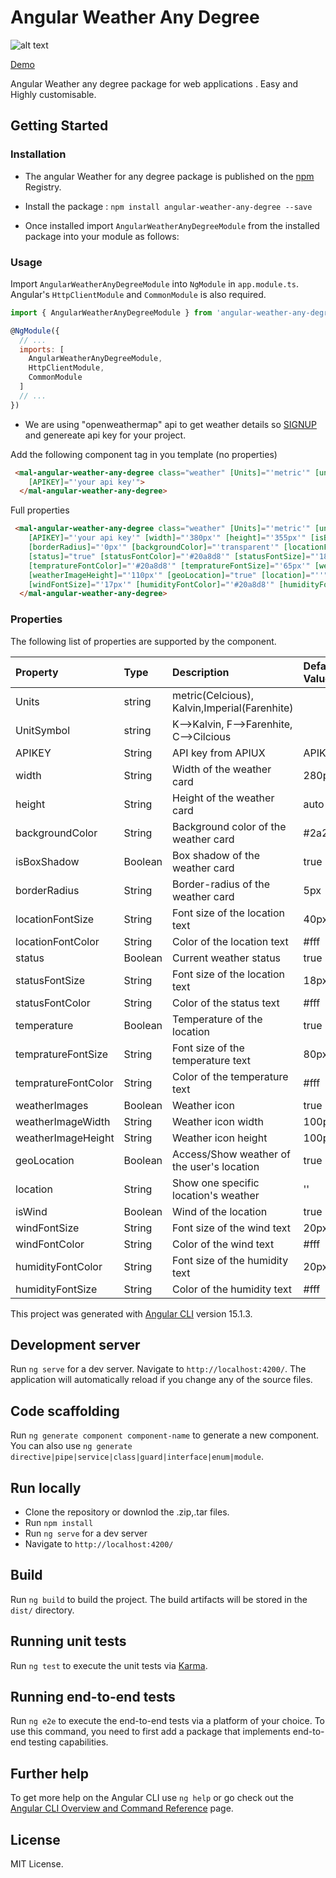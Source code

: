 # Angular Weather Any Degree

![alt text](https://user-images.githubusercontent.com/36917283/231538911-3b203515-bf8c-467d-a8bd-ba2624a2cb09.PNG)

[Demo](https://mahdiataey.github.io/my-weather-example/)

Angular Weather any degree package  for web applications . Easy and Highly customisable.



<!-- [Demos / Examples](link). -->

## Getting Started


### Installation
- The angular Weather for any degree package is published on the [npm](https://www.npmjs.com/package/angular-weather-any-degree) Registry. 
- Install the package :
    `npm install angular-weather-any-degree --save`

- Once installed import `AngularWeatherAnyDegreeModule` from the installed package into your module as follows:


### Usage
Import `AngularWeatherAnyDegreeModule` into `NgModule` in `app.module.ts`. Angular's `HttpClientModule` and `CommonModule` is also required.
```js
import { AngularWeatherAnyDegreeModule } from 'angular-weather-any-degree';

@NgModule({
  // ...
  imports: [
    AngularWeatherAnyDegreeModule,
    HttpClientModule,
    CommonModule
  ]
  // ...
})
```

- We are using "openweathermap" api to get weather details so [SIGNUP](https://home.openweathermap.org/users/sign_in) and genereate api key for your project.

Add the following component tag in you template (no properties)
```html
 <mal-angular-weather-any-degree class="weather" [Units]="'metric'" [unitSymbol]="'C'"
    [APIKEY]="'your api key'">
  </mal-angular-weather-any-degree>


```

Full properties
```html
 <mal-angular-weather-any-degree class="weather" [Units]="'metric'" [unitSymbol]="'C'"
    [APIKEY]="'your api key'" [width]="'380px'" [height]="'355px'" [isBoxShadow]="false"
    [borderRadius]="'0px'" [backgroundColor]="'transparent'" [locationFontSize]="'35px'" [locationFontColor]="'#20a8d8'"
    [status]="true" [statusFontColor]="'#20a8d8'" [statusFontSize]="'18px'" [temperature]="true"
    [tempratureFontColor]="'#20a8d8'" [tempratureFontSize]="'65px'" [weatherImages]="true" [weatherImageWidth]="'110px'"
    [weatherImageHeight]="'110px'" [geoLocation]="true" [location]="''" [isWind]="true" [windFontColor]="'#20a8d8'"
    [windFontSize]="'17px'" [humidityFontColor]="'#20a8d8'" [humidityFontSize]="'17px'">
  </mal-angular-weather-any-degree>

```


### Properties
The following list of properties are supported by the component.

| Property         |Type    | Description            | Default Value |
|:--- |:--- |:--- |:--- |
|Units	|string	|metric(Celcious), Kalvin,Imperial(Farenhite)|
|UnitSymbol	|string	|K-->Kalvin, F-->Farenhite, C-->Cilcious|
| APIKEY | String | API key from APIUX | APIKEY |
| width | String | Width of the weather card  | 280px |
| height | String | Height of the weather card | auto |
| backgroundColor | String | Background color of the weather card | #2a2828 |
| isBoxShadow | Boolean | Box shadow of the weather card | true |
| borderRadius | String | Border-radius of the weather card | 5px |
| locationFontSize | String | Font size of the location text | 40px |
| locationFontColor | String | Color of the location text | #fff |
| status | Boolean | Current weather status | true |
| statusFontSize | String | Font size of the location text | 18px |
| statusFontColor | String |  Color of the status text | #fff |
| temperature | Boolean | Temperature of the location | true |
| tempratureFontSize | String | Font size of the temperature text | 80px |
| tempratureFontColor | String |  Color of the temperature text | #fff |
| weatherImages | Boolean | Weather icon | true |
| weatherImageWidth | String | Weather icon width | 100px |
| weatherImageHeight | String | Weather icon height | 100px |
| geoLocation | Boolean | Access/Show weather of the user's location | true |
| location | String | Show one specific location's weather | '' |
| isWind | Boolean | Wind of the location | true |
| windFontSize | String | Font size of the wind text | 20px |
| windFontColor | String |  Color of the wind text | #fff |
| humidityFontColor | String | Font size of the humidity text | 20px |
| humidityFontSize | String |  Color of the humidity text | #fff |



This project was generated with [Angular CLI](https://github.com/angular/angular-cli) version 15.1.3.

## Development server

Run `ng serve` for a dev server. Navigate to `http://localhost:4200/`. The application will automatically reload if you change any of the source files.

## Code scaffolding

Run `ng generate component component-name` to generate a new component. You can also use `ng generate directive|pipe|service|class|guard|interface|enum|module`.

## Run locally
- Clone the repository or downlod the .zip,.tar files.
- Run `npm install`
- Run `ng serve` for a dev server
- Navigate to `http://localhost:4200/`

## Build

Run `ng build` to build the project. The build artifacts will be stored in the `dist/` directory.

## Running unit tests

Run `ng test` to execute the unit tests via [Karma](https://karma-runner.github.io).

## Running end-to-end tests

Run `ng e2e` to execute the end-to-end tests via a platform of your choice. To use this command, you need to first add a package that implements end-to-end testing capabilities.

## Further help

To get more help on the Angular CLI use `ng help` or go check out the [Angular CLI Overview and Command Reference](https://angular.io/cli) page.

## License
MIT License.
